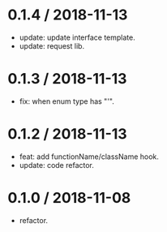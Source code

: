 
0.1.4 / 2018-11-13
==================

  * update: update interface template.
  * update: request lib.

0.1.3 / 2018-11-13
==================

  * fix: when enum type has "'".

0.1.2 / 2018-11-13
==================

  * feat: add functionName/className hook.
  * update: code refactor.

0.1.0 / 2018-11-08
==================

* refactor.
